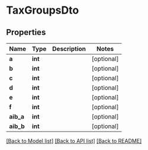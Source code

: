 # TaxGroupsDto

## Properties
Name | Type | Description | Notes
------------ | ------------- | ------------- | -------------
**a** | **int** |  | [optional] 
**b** | **int** |  | [optional] 
**c** | **int** |  | [optional] 
**d** | **int** |  | [optional] 
**e** | **int** |  | [optional] 
**f** | **int** |  | [optional] 
**aib_a** | **int** |  | [optional] 
**aib_b** | **int** |  | [optional] 

[[Back to Model list]](../../README.md#documentation-for-models) [[Back to API list]](../../README.md#documentation-for-api-endpoints) [[Back to README]](../../README.md)

